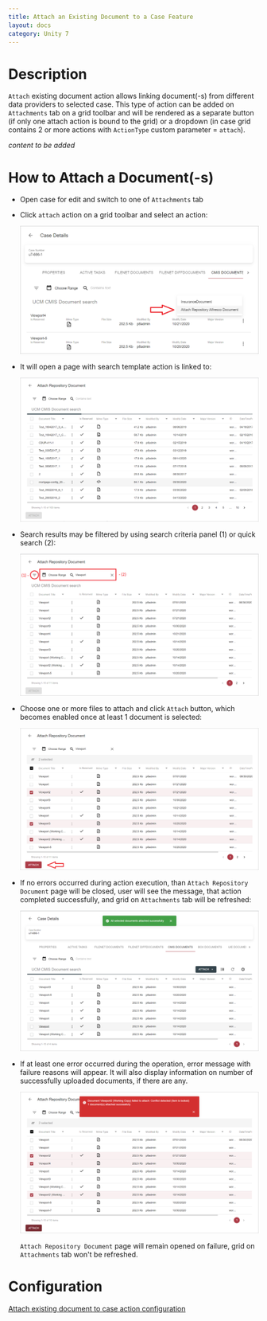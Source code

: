 ```yaml
---
title: Attach an Existing Document to a Case Feature
layout: docs
category: Unity 7
---
```

# Description

`Attach` existing document action allows linking document(-s) from different data providers to selected case. 
This type of action can be added on `Attachments` tab on a grid toolbar and will be rendered as a separate button 
(if only one attach action is bound to the grid) or a dropdown (in case grid contains 2 or more actions with 
`ActionType` custom parameter = `attach`).

*content to be added*

# How to Attach a Document(-s)

- Open case for edit and switch to one of `Attachments` tab 

- Click `attach` action on a grid toolbar and select an action: 

    ![Attach existing document action](attach-existing-document/images/attach-existing-action.png)

- It will open a page with search template action is linked to: 

    ![Search template with document to attach](attach-existing-document/images/attach-search-template.png)

- Search results may be filtered by using search criteria panel (1) or quick search (2):

    ![Attach document form with filled properties](attach-existing-document/images/filter-documents-to-attach.png)
    
- Choose one or more files to attach and click `Attach` button, which becomes enabled once at least 1 document is 
selected:

    ![Attach action failure](attach-existing-document/images/attach-selected-documents.png)
    
- If no errors occurred during action execution, than `Attach Repository Document` page will be closed, user will see 
the message, that action completed successfully, and grid on `Attachments` tab will be refreshed:

    ![Successfully completed action](attach-existing-document/images/attach-existing-document-success.png)
    
- If at least one error occurred during the operation, error message with failure reasons will appear. It will also 
display information on number of successfully uploaded documents, if there are any.

    ![Attach action completed with failure](attach-existing-document/images/attach-existing-document-error.png)

    `Attach Repository Document` page will remain opened on failure, grid on `Attachments` tab won't be refreshed.
    
# Configuration

[Attach existing document to case action configuration](../../configuration/actions/attach-existing-document.md)
